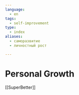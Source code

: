 ```yaml
---
language:
  - en
tags:
  - self-improvement
type:
  - index
aliases:
  - саморазвитие
  - личностный рост

---
```

# Personal Growth
[[SuperBetter]]